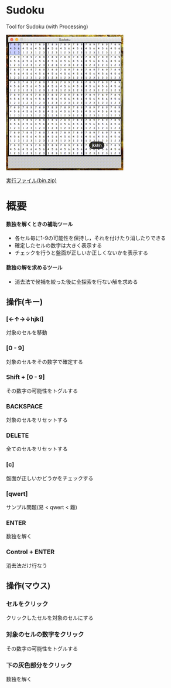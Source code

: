 # Sudoku
Tool for Sudoku (with Processing)

![pv](https://raw.githubusercontent.com/turanegaku/Sudoku/data/m1.gif)

[実行ファイル(bin.zip)](https://github.com/turanegaku/Sudoku/blob/data/bin.zip?raw=true)

# 概要
#### 数独を解くときの補助ツール
- 各セル毎に1-9の可能性を保持し，それを付けたり消したりできる
- 確定したセルの数字は大きく表示する
- チェックを行うと盤面が正しいか正しくないかを表示する

#### 数独の解を求めるツール
- 消去法で候補を絞った後に全探索を行ない解を求める

## 操作(キー)
### [←↑→↓hjkl]
対象のセルを移動
### [0 - 9]
対象のセルをその数字で確定する
### Shift + [0 - 9]
その数字の可能性をトグルする
### BACKSPACE
対象のセルをリセットする
### DELETE
全てのセルをリセットする
### [c]
盤面が正しいかどうかをチェックする
### [qwert]
サンプル問題(易 < qwert < 難)
### ENTER
数独を解く
### Control + ENTER
消去法だけ行なう

## 操作(マウス)
### セルをクリック
クリックしたセルを対象のセルにする
### 対象のセルの数字をクリック
その数字の可能性をトグルする
### 下の灰色部分をクリック
数独を解く
